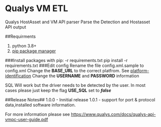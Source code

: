 # Qualys VM ETL
Qualys HostAsset and VM API parser
Parse the Detection and Hostasset API output


##Requirments
1. python 3.8+
2. [pip package manager](https://pip.pypa.io/en/stable/installation/)

###Install packages with pip: -r requirements.txt
pip install -r requirements.txt
###Edit config
Rename the file config.xml.sample to config.xml
Change the **BASE_URL** to the correct platfrom. See [platform-identification](https://www.qualys.com/platform-identification/)
Change the **USERNAME** and **PASSWORD** information

SQL Will work but the driver needs to be detected by the user. 
In most cases please just keep the flag **USE_SQL** set to ***false***


##Release Notes##
1.0.0 - Innitial release 
1.0.1 - support for port & protocol data,installed software information. 

For more information please see
https://www.qualys.com/docs/qualys-api-vmpc-user-guide.pdf

